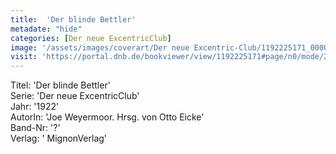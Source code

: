 ```yaml
---
title:  'Der blinde Bettler'
metadate: "hide"
categories: [Der neue ExcentricClub]
image: '/assets/images/coverart/Der neue Excentric-Club/1192225171_00000010.jpg'
visit: 'https://portal.dnb.de/bookviewer/view/1192225171#page/n0/mode/2up'
---
```

Titel: 'Der blinde Bettler' <br>
Serie: 'Der neue ExcentricClub' <br>
Jahr: '1922' <br>
AutorIn: 'Joe Weyermoor. Hrsg. von Otto Eicke' <br>
Band-Nr: '?' <br>
Verlag: ' MignonVerlag'